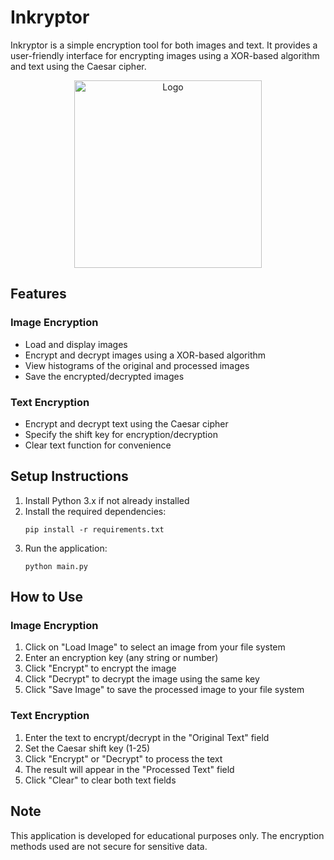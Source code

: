 # Inkryptor

Inkryptor is a simple encryption tool for both images and text. It provides a user-friendly interface for encrypting images using a XOR-based algorithm and text using the Caesar cipher.

<div align="center">
    <img src="https://github.com/user-attachments/assets/c6afac89-bfaf-4583-9e6d-78052229aa54" alt="Logo" width="300" height="300">
</div>

## Features

### Image Encryption
- Load and display images
- Encrypt and decrypt images using a XOR-based algorithm
- View histograms of the original and processed images
- Save the encrypted/decrypted images

### Text Encryption
- Encrypt and decrypt text using the Caesar cipher
- Specify the shift key for encryption/decryption
- Clear text function for convenience

## Setup Instructions

1. Install Python 3.x if not already installed
2. Install the required dependencies:
   ```
   pip install -r requirements.txt
   ```
3. Run the application:
   ```
   python main.py
   ```

## How to Use

### Image Encryption
1. Click on "Load Image" to select an image from your file system
2. Enter an encryption key (any string or number)
3. Click "Encrypt" to encrypt the image
4. Click "Decrypt" to decrypt the image using the same key
5. Click "Save Image" to save the processed image to your file system

### Text Encryption
1. Enter the text to encrypt/decrypt in the "Original Text" field
2. Set the Caesar shift key (1-25)
3. Click "Encrypt" or "Decrypt" to process the text
4. The result will appear in the "Processed Text" field
5. Click "Clear" to clear both text fields

## Note
This application is developed for educational purposes only. The encryption methods used are not secure for sensitive data.
